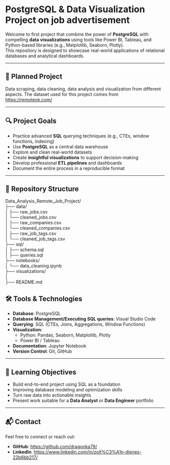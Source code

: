 # PostgreSQL & Data Visualization Project on job advertisement

Welcome to first project that combine the power of **PostgreSQL** with compelling **data visualizations** using tools like Power BI, Tableau, and Python-based libraries (e.g., Matplotlib, Seaborn, Plotly).  
This repository is designed to showcase real-world applications of relational databases and analytical dashboards.


---


## 📌 Planned Project

Data scraping, data cleaning, data analysis and visualization from different aspects.
The dataset used for this project comes from https://remoteok.com/

---
## 🔍 Project Goals

- Practice advanced **SQL** querying techniques (e.g., CTEs, window functions, indexing)
- Use **PostgreSQL** as a central data warehouse
- Explore and clean real-world datasets
- Create **insightful visualizations** to support decision-making
- Develop professional **ETL pipelines** and dashboards
- Document the entire process in a reproducible format

---

## 📁 Repository Structure

Data_Analysis_Remote_Job_Project/  
├── data/  
│   ├── raw_jobs.csv  
│   └── cleaned_jobs.csv  
│   ├── raw_companies.csv  
│   └── cleaned_companies.csv  
│   ├── raw_job_tags.csv  
│   └── cleaned_job_tags.csv  
├── sql/  
│   ├── schema.sql  
│   ├── queries.sql  
├── notebooks/  
│   └── data_cleaning.ipynb  
├── visualizations/  
│     
├── README.md  


## 🛠️ Tools & Technologies

- **Database**: PostgreSQL
- **Database Management/Executing SQL queries**: Visual Studio Code
- **Querying**: SQL (CTEs, Joins, Aggregations, Window Functions)
- **Visualization**:
  - Python: Pandas, Seaborn, Matplotlib, Plotly
  - Power BI / Tableau
- **Documentation**: Jupyter Notebook
- **Version Control**: Git, GitHub

---


## 🧠 Learning Objectives

- Build end-to-end project using SQL as a foundation
- Improving database modeling and optimization skills
- Turn raw data into actionable insights
- Present work suitable for a **Data Analyst** or **Data Engineer** portfolio

---

## 📬 Contact

Feel free to connect or reach out:

- **GitHub**: https://github.com/dragonka79/
- **LinkedIn**: https://www.linkedin.com/in/zolt%C3%A1n-dienes-22b6bb217/
